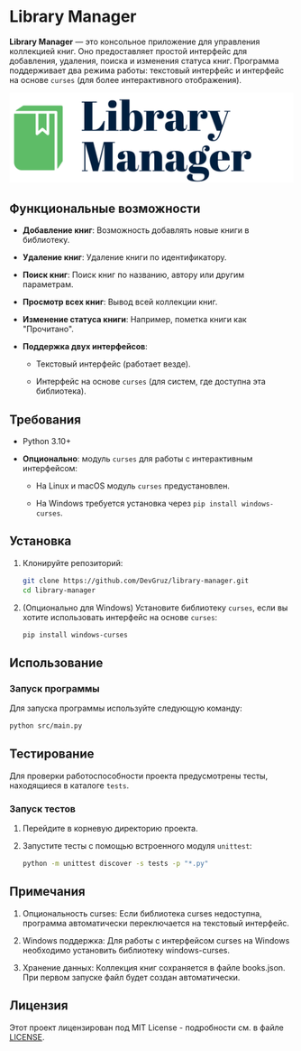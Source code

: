 
# Library Manager

**Library Manager** — это консольное приложение для управления коллекцией книг. Оно предоставляет простой интерфейс для добавления, удаления, поиска и изменения статуса книг. Программа поддерживает два режима работы: текстовый интерфейс и интерфейс на основе `curses` (для более интерактивного отображения).

  

![Logo](./img/logo.png)

  

## Функциональные возможности

-  **Добавление книг**: Возможность добавлять новые книги в библиотеку.

-  **Удаление книг**: Удаление книги по идентификатору.

-  **Поиск книг**: Поиск книг по названию, автору или другим параметрам.

-  **Просмотр всех книг**: Вывод всей коллекции книг.

-  **Изменение статуса книги**: Например, пометка книги как "Прочитано".

-  **Поддержка двух интерфейсов**:

    - Текстовый интерфейс (работает везде).

    - Интерфейс на основе `curses` (для систем, где доступна эта библиотека).

  
  

## Требования

- Python 3.10+

-  **Опционально**: модуль `curses` для работы с интерактивным интерфейсом:

    - На Linux и macOS модуль `curses` предустановлен.

    - На Windows требуется установка через `pip install windows-curses`.

  

## Установка

  

1. Клонируйте репозиторий:

    ```bash
    git clone https://github.com/DevGruz/library-manager.git
    cd library-manager
    ```

  

2. (Опционально для Windows) Установите библиотеку `curses`, если вы хотите использовать интерфейс на основе `curses`:

    ```bash
    pip install windows-curses
    ```

  

## Использование

### Запуск программы

Для запуска программы используйте следующую команду:

```bash
python src/main.py
```

## Тестирование 
Для проверки работоспособности проекта предусмотрены тесты, находящиеся в каталоге `tests`. 

### Запуск тестов 
1. Перейдите в корневую директорию проекта. 
2. Запустите тесты с помощью встроенного модуля `unittest`: 

    ```bash 
    python -m unittest discover -s tests -p "*.py"
    ```

## Примечания

1. Опциональность curses: Если библиотека curses недоступна, программа автоматически переключается на текстовый интерфейс.

2. Windows поддержка: Для работы с интерфейсом curses на Windows необходимо установить библиотеку windows-curses.

3. Хранение данных: Коллекция книг сохраняется в файле books.json. При первом запуске файл будет создан автоматически.

  
  

## Лицензия

  

Этот проект лицензирован под MIT License - подробности см. в файле [LICENSE](./LICENSE).

